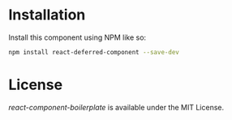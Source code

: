 # Installation

Install this component using NPM like so:
```bash
npm install react-deferred-component --save-dev
```

# License

*react-component-boilerplate* is available under the MIT License.

